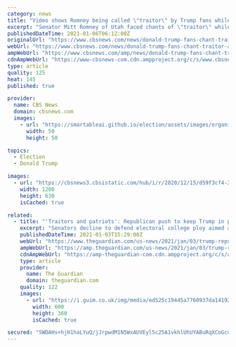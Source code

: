 ```yaml
---
category: news
title: "Video shows Romney being called \"traitor\" by Trump fans while on flight"
excerpt: "Senator Mitt Romney of Utah faced chants of \"traitor\" while on a flight from Salt Lake City to Washington, D.C. A video posted to Twitter appears to show a small group of passengers chanting, at least one of whom appears to not be properly wearing a mask."
publishedDateTime: 2021-01-06T06:12:00Z
originalUrl: "https://www.cbsnews.com/news/donald-trump-fans-chant-traitor-at-mitt-romney-on-flight-from-salt-lake-city-to-washington-dc-2020-01-05/"
webUrl: "https://www.cbsnews.com/news/donald-trump-fans-chant-traitor-at-mitt-romney-on-flight-from-salt-lake-city-to-washington-dc-2020-01-05/"
ampWebUrl: "https://www.cbsnews.com/amp/news/donald-trump-fans-chant-traitor-at-mitt-romney-on-flight-from-salt-lake-city-to-washington-dc-2020-01-05/"
cdnAmpWebUrl: "https://www-cbsnews-com.cdn.ampproject.org/c/s/www.cbsnews.com/amp/news/donald-trump-fans-chant-traitor-at-mitt-romney-on-flight-from-salt-lake-city-to-washington-dc-2020-01-05/"
type: article
quality: 125
heat: 145
published: true

provider:
  name: CBS News
  domain: cbsnews.com
  images:
    - url: "https://smartableai.github.io/election/assets/images/organizations/cbsnews.com-50x50.jpg"
      width: 50
      height: 50

topics:
  - Election
  - Donald Trump

images:
  - url: "https://cbsnews3.cbsistatic.com/hub/i/r/2020/12/15/d59f3cf4-2765-4eef-8ba6-0ac0c2a1fa64/thumbnail/1200x630/5adc68b1321cf2039392175302a1cce4/cbsn-fusion-senator-mitt-romney-on-electoral-college-vote-covid-19-relief-bill-negotiations-thumbnail-609751-640x360.jpg"
    width: 1200
    height: 630
    isCached: true

related:
  - title: "'Traitors and patriots': Republican push to keep Trump in power seems doomed"
    excerpt: "Senators decline to defend electoral college ploy aimed at party base but set to be blocked by Democrats and GOP leaders"
    publishedDateTime: 2021-01-03T15:29:00Z
    webUrl: "https://www.theguardian.com/us-news/2021/jan/03/trump-republicans-electoral-college-results-senators-cruz-hawley-romney"
    ampWebUrl: "https://amp.theguardian.com/us-news/2021/jan/03/trump-republicans-electoral-college-results-senators-cruz-hawley-romney"
    cdnAmpWebUrl: "https://amp-theguardian-com.cdn.ampproject.org/c/s/amp.theguardian.com/us-news/2021/jan/03/trump-republicans-electoral-college-results-senators-cruz-hawley-romney"
    type: article
    provider:
      name: The Guardian
      domain: theguardian.com
    quality: 122
    images:
      - url: "https://i.guim.co.uk/img/media/ed525c19445a7760937da141928760f12fb11540/0_3_5244_3146/master/5244.jpg?width=300&quality=45&auto=format&fit=max&dpr=2&s=25151a62ddff45df6911dc10cdd6a82a"
        width: 600
        height: 360
        isCached: true

secured: "5WDAHs+hjH1haLYuQ/jJrpwdM1N5WxAUVEyl5c25A1vkhlUhUYABuRqXCoGcu6sYzuvx13vT7HbeqMs4+O+20Tm49CvvfwxbkOa0RpdLLIHrRTIZIFciA/fm8CagrcJtEjw7n5Ygp3iqppqrZnvwmTLgRXTurELx7JvxMeN8ka/eJMiiKUVAv4Lm39+ySIa0RyP57cvsDbusAgZ5vo7cFR950lhZBNU8Oo0ZSbm6Vu3QXQD5Eqa+OYkSpce8c5XRMV386w5O45deetGirJirYuTZnMu/X6KxvLh+QVeaGjpJAoUHP4M0rFkR2Nc848ny3iPGC0HRmBlaUfLjXy3g5uRbKlYeZ5qYRsgXNzRZHAM=;uziIs2F3uicunvkKZVICqg=="
---
```


